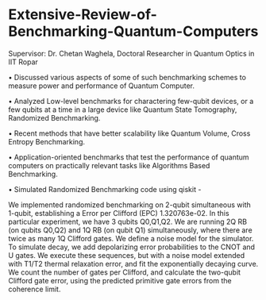 # Extensive-Review-of-Benchmarking-Quantum-Computers

Supervisor: Dr. Chetan Waghela, Doctoral Researcher in Quantum Optics in IIT Ropar

• Discussed various aspects of some of such benchmarking schemes to measure power and performance of Quantum Computer.

• Analyzed Low-level benchmarks for charactering few-qubit devices, or a few qubits at a time in a large device like Quantum State Tomography, Randomized Benchmarking.

• Recent methods that have better scalability like Quantum Volume, Cross Entropy Benchmarking.

• Application-oriented benchmarks that test the performance of quantum computers on practically relevant tasks like Algorithms Based Benchmarking.

• Simulated Randomized Benchmarking code using qiskit -

We implemented randomized benchmarking on 2-qubit simultaneous with 1-qubit, establishing a Error per Clifford (EPC) 1.320763e-02. In this particular experiment, we have 3 qubits Q0,Q1,Q2. We are running 2Q RB (on qubits Q0,Q2) and 1Q RB (on qubit Q1) simultaneously, where there are twice as many 1Q Clifford gates. We define a noise model for the simulator. To simulate decay, we add depolarizing error probabilities to the CNOT and U gates. We execute these sequences, but with a noise model extended with T1/T2 thermal relaxation error, and fit the exponentially decaying curve. We count the number of gates per Clifford, and calculate the two-qubit Clifford gate error, using the predicted primitive gate errors from the coherence limit.
